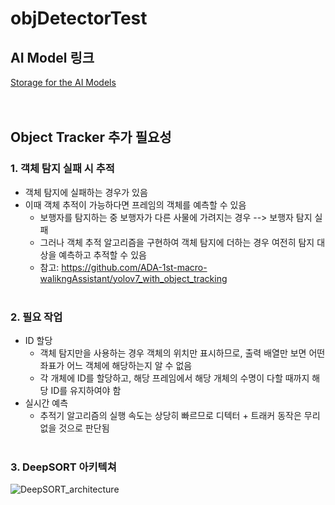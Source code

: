 # objDetectorTest

## AI Model 링크
[Storage for the  AI Models](https://1drv.ms/u/s!Auhtu5u0qmLGvJ5E5RTU6a5qo-r4Hg?e=YbzsLM)<br><br><br>

## Object Tracker 추가 필요성
### 1. 객체 탐지 실패 시 추적
- 객체 탐지에 실패하는 경우가 있음
- 이때 객체 추적이 가능하다면 프레임의 객체를 예측할 수 있음
  - 보행자를 탐지하는 중 보행자가 다른 사물에 가려지는 경우 --> 보행자 탐지 실패
  - 그러나 객체 추적 알고리즘을 구현하여 객체 탐지에 더하는 경우 여전히 탐지 대상을 예측하고 추적할 수 있음
  - 참고: https://github.com/ADA-1st-macro-walikngAssistant/yolov7_with_object_tracking<br><br>
### 2. 필요 작업
- ID 할당
  - 객체 탐지만을 사용하는 경우 객체의 위치만 표시하므로, 출력 배열만 보면 어떤 좌표가 어느 객체에 해당하는지 알 수 없음
  - 각 개체에 ID를 할당하고, 해당 프레임에서 해당 개체의 수명이 다할 때까지 해당 ID를 유지하여야 함
- 실시간 예측
  - 추적기 알고리즘의 실행 속도는 상당히 빠르므로 디텍터 + 트래커 동작은 무리 없을 것으로 판단됨<br><br>
### 3. DeepSORT 아키텍쳐
![DeepSORT_architecture](https://user-images.githubusercontent.com/82295573/200989741-3085c39b-a665-4d7f-8920-1ea33a65faaa.png)
